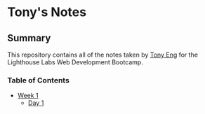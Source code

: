 # Tony's Notes

## Summary
This repository contains all of the notes taken by [Tony Eng](https://https://github.com/TonyEng10/lighthouse-web-notes) for the Lighthouse Labs Web Development Bootcamp. 

### Table of Contents
* [Week 1](/Week_1)
  * [Day 1](/Week_1/Day_1)
